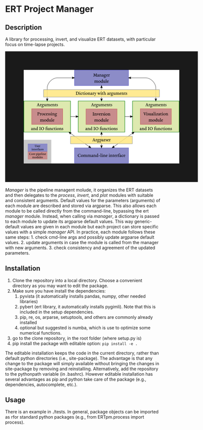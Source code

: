# ERT Project Manager #

## Description ##

A library for processing, invert, and visualize ERT datasets, with particular focus on time-lapse projects.

<p align="center"><img src="ERTpm.png" width=600 border=60></p>

*Manager* is the pipeline managent molude, it organizes the ERT datasets and then delegates to the *process*, *invert*, and *plot* modules with suitable and consistent arguments.
Default values for the parameters (arguments) of each module are described and stored via argparse.
This also allows each module to be called directly from the command-line, bypassing the ert *manager* module.
Instead, when calling via *manager*, a dictionary is passed to each module to update its argparse default values.
This way generic-default values are given in each module but each project can store specific values with a simple *manager* API.
In practice, each module follows these same steps:
    1. check cmd-line args and possibly update argparse default values.
    2. update arguments in case the module is called from the manager with new arguments.
    3. check consistency and agreement of the updated parameters.

## Installation ##

1. Clone the repository into a local directory. Choose a convenient directory as you may want to edit the package.
2. Make sure you have install the dependencies:
    1. pyvista (it automatically installs pandas, numpy, other needed libraries)
    2. pybert (ert library, it automatically installs pygimli). Note that this is included in the setup dependencies.
    3. pip, re, os, arparse, setuptools, and others are commonly already installed
    4. optional but suggested is numba, which is use to optimize some numerical functions.
3. go to the clone repository, in the root folder (where setup.py is)
4. pip install the package with editable option: `pip install -e .`

The editable installation keeps the code in the current directory, rather than default python directories (i.e., site-package).
The advantage is that any change to the package will simply available without bringing the changes in site-package by removing and reinstalling.
Alternatively, add the repository to the pythonpath variable (in .bashrc).
However editable installation has several advantages as pip and python take care of the package (e.g., dependencies, autocomplete, etc.).

## Usage ##

There is an example in ./tests.
In general, package objects can be imported as rfor standard python packages (e.g., from ERTpm.process import process).

